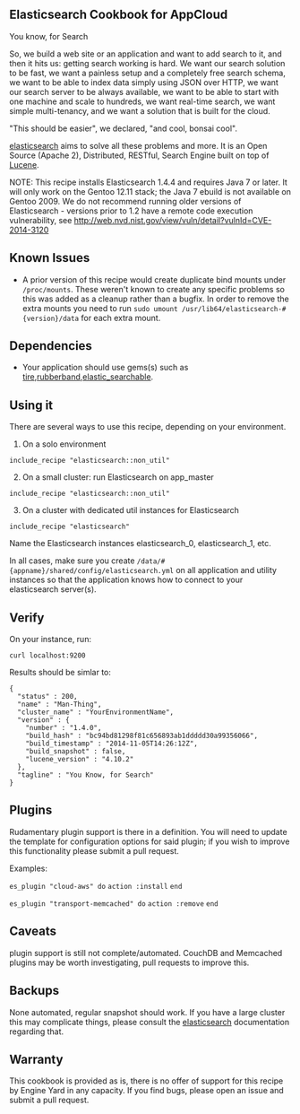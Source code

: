 Elasticsearch Cookbook for AppCloud
---------------

You know, for Search

So, we build a web site or an application and want to add search to it, and then it hits us: getting search working is hard. We want our search solution to be fast, we want a painless setup and a completely free search schema, we want to be able to index data simply using JSON over HTTP, we want our search server to be always available, we want to be able to start with one machine and scale to hundreds, we want real-time search, we want simple multi-tenancy, and we want a solution that is built for the cloud.

"This should be easier", we declared, "and cool, bonsai cool".

[elasticsearch][2] aims to solve all these problems and more. It is an Open Source (Apache 2), Distributed, RESTful, Search Engine built on top of [Lucene][1].

NOTE: This recipe installs Elasticsearch 1.4.4 and requires Java 7 or later. It will only work on the Gentoo 12.11 stack; the Java 7 ebuild is not available on Gentoo 2009. We do not recommend running older versions of Elasticsearch - versions prior to 1.2 have a remote code execution vulnerability, see http://web.nvd.nist.gov/view/vuln/detail?vulnId=CVE-2014-3120

Known Issues
--------
- A prior version of this recipe would create duplicate bind mounts under `/proc/mounts`. These weren't known to create any specific problems so this was added as a cleanup rather than a bugfix. In order to remove the extra mounts you need to run `sudo umount /usr/lib64/elasticsearch-#{version}/data` for each extra mount.

Dependencies
--------

  * Your application should use gems(s) such as [tire][4],[rubberband][3],[elastic_searchable][5].

Using it
--------

There are several ways to use this recipe, depending on your environment.

  1. On a solo environment

``include_recipe "elasticsearch::non_util"``

  2. On a small cluster: run Elasticsearch on app_master

  ``include_recipe "elasticsearch::non_util"``

  3. On a cluster with dedicated util instances for Elasticsearch

  ``include_recipe "elasticsearch"``

  Name the Elasticsearch instances elasticsearch_0, elasticsearch_1, etc.

In all cases, make sure you create `/data/#{appname}/shared/config/elasticsearch.yml` on all application and utility instances so that the application knows how to connect to your elasticsearch server(s).


Verify
-------

On your instance, run: 

    curl localhost:9200

Results should be simlar to:

```
{
  "status" : 200,
  "name" : "Man-Thing",
  "cluster_name" : "YourEnvironmentName",
  "version" : {
    "number" : "1.4.0",
    "build_hash" : "bc94bd81298f81c656893ab1ddddd30a99356066",
    "build_timestamp" : "2014-11-05T14:26:12Z",
    "build_snapshot" : false,
    "lucene_version" : "4.10.2"
  },
  "tagline" : "You Know, for Search"
}
```

Plugins
--------

Rudamentary plugin support is there in a definition.  You will need to update the template for configuration options for said plugin; if you wish to improve this functionality please submit a pull request.  

Examples: 

``es_plugin "cloud-aws" do``
``action :install``
``end``

``es_plugin "transport-memcached" do``
``action :remove``
``end``


Caveats
--------

plugin support is still not complete/automated.  CouchDB and Memcached plugins may be worth investigating, pull requests to improve this.

Backups
--------

None automated, regular snapshot should work.  If you have a large cluster this may complicate things, please consult the [elasticsearch][2] documentation regarding that.

Warranty
--------

This cookbook is provided as is, there is no offer of support for this
recipe by Engine Yard in any capacity.  If you find bugs, please open an
issue and submit a pull request.

[1]: http://lucene.apache.org/
[2]: http://www.elasticsearch.org/
[3]: https://github.com/grantr/rubberband
[4]: https://github.com/karmi/tire
[5]: https://github.com/wireframe/elastic_searchable/
